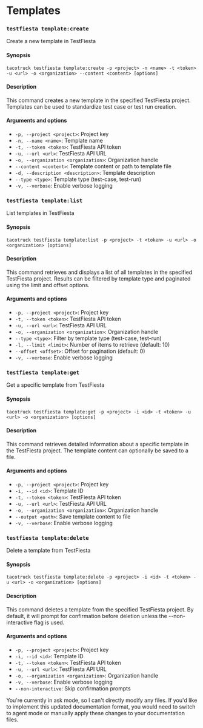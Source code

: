 # Templates

### `testfiesta template:create`

Create a new template in TestFiesta

#### Synopsis

```
tacotruck testfiesta template:create -p <project> -n <name> -t <token> -u <url> -o <organization> --content <content> [options]
```

#### Description

This command creates a new template in the specified TestFiesta project. Templates can be used to standardize test case or test run creation.

#### Arguments and options

* `-p, --project <project>`: Project key
* `-n, --name <name>`: Template name
* `-t, --token <token>`: TestFiesta API token
* `-u, --url <url>`: TestFiesta API URL
* `-o, --organization <organization>`: Organization handle
* `--content <content>`: Template content or path to template file
* `-d, --description <description>`: Template description
* `--type <type>`: Template type (test-case, test-run)
* `-v, --verbose`: Enable verbose logging

### `testfiesta template:list`

List templates in TestFiesta

#### Synopsis

```
tacotruck testfiesta template:list -p <project> -t <token> -u <url> -o <organization> [options]
```

#### Description

This command retrieves and displays a list of all templates in the specified TestFiesta project. Results can be filtered by template type and paginated using the limit and offset options.

#### Arguments and options

* `-p, --project <project>`: Project key
* `-t, --token <token>`: TestFiesta API token
* `-u, --url <url>`: TestFiesta API URL
* `-o, --organization <organization>`: Organization handle
* `--type <type>`: Filter by template type (test-case, test-run)
* `-l, --limit <limit>`: Number of items to retrieve (default: 10)
* `--offset <offset>`: Offset for pagination (default: 0)
* `-v, --verbose`: Enable verbose logging

### `testfiesta template:get`

Get a specific template from TestFiesta

#### Synopsis

```
tacotruck testfiesta template:get -p <project> -i <id> -t <token> -u <url> -o <organization> [options]
```

#### Description

This command retrieves detailed information about a specific template in the TestFiesta project. The template content can optionally be saved to a file.

#### Arguments and options

* `-p, --project <project>`: Project key
* `-i, --id <id>`: Template ID
* `-t, --token <token>`: TestFiesta API token
* `-u, --url <url>`: TestFiesta API URL
* `-o, --organization <organization>`: Organization handle
* `--output <path>`: Save template content to file
* `-v, --verbose`: Enable verbose logging

### `testfiesta template:delete`

Delete a template from TestFiesta

#### Synopsis

```
tacotruck testfiesta template:delete -p <project> -i <id> -t <token> -u <url> -o <organization> [options]
```

#### Description

This command deletes a template from the specified TestFiesta project. By default, it will prompt for confirmation before deletion unless the --non-interactive flag is used.

#### Arguments and options

* `-p, --project <project>`: Project key
* `-i, --id <id>`: Template ID
* `-t, --token <token>`: TestFiesta API token
* `-u, --url <url>`: TestFiesta API URL
* `-o, --organization <organization>`: Organization handle
* `-v, --verbose`: Enable verbose logging
* `--non-interactive`: Skip confirmation prompts

You're currently in ask mode, so I can't directly modify any files. If you'd like to implement this updated documentation format, you would need to switch to agent mode or manually apply these changes to your documentation files.
